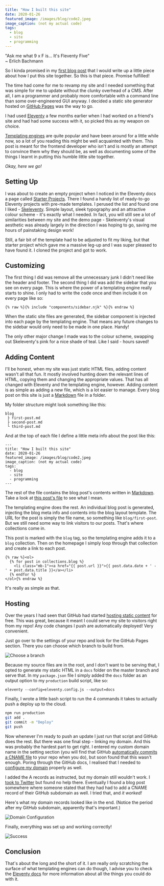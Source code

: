 ```yaml
---
title: "How I built this site"
date: 2020-01-26
featured_image: /images/blog/code2.jpeg
image_caption: (not my actual code)
tags:
  - blog
  - site
  - programming
---
```


"Ask me what 9 x F is... It's Fleventy Five"  
~ Erlich Bachmann

So I kinda promised in my [first blog post](/blog/hello-2020) that I would write up a little piece about how I put this site together. So this is that piece. Promise fulfilled!

The time had come for me to revamp my site and I needed something that was simple for me to update without the clunky overhead of a CMS. After all, I am a programmer and probably more comfortable with a command line than some over-engineered GUI anyway. I decided a static site generator hosted on [GitHub Pages](https://pages.github.com/) was the way to go.

I had used [Eleventy](https://www.11ty.dev/) a few months earlier when I had worked on a friend's site and had had some success with it, so picked this as my weapon on choice.

[Templating engines](https://expressjs.com/en/resources/template-engines.html) are quite popular and have been around for a little while now, so a lot of you reading this might be well acquainted with them. This post is meant for the frontend developer who isn't and is mostly an attempt to convince them why they should be, as well as documenting some of the things I learnt in putting this humble little site together.

*Okay, here we go!*

## Setting Up

I was about to create an empty project when I noticed in the Eleventy docs a page called [Starter Projects](https://www.11ty.dev/docs/starter/). There I found a handy list of ready-to-go Eleventy projects with pre-made templates. I perused the list and found one I liked - [Skeleventy](https://skeleventy.netlify.com/). Simple layout, sleek typography and an attractive colour scheme - it's exactly what I needed. In fact, you will still see a lot of similarities between my site and the demo page - Skeleventy's visual aesthetic was already largely in the direction I was hoping to go, saving me hours of painstaking design work!

Still, a fair bit of the template had to be adjusted to fit my liking, but that starter project which gave me a massive leg-up and I was super pleased to have found it. I cloned the project and got to work.

## Customizing

The first thing I did was remove all the unnecessary junk I didn't need like the header and footer. The second thing I did was add the sidebar that you see on every page. This is where the power of a templating engine really starts to shine. I only had to write the code once and then include it on every page like so:

```
{% raw %}{% include "components/sidebar.njk" %}{% endraw %}
```

When the static site files are generated, the sidebar component is injected into each page by the templating engine. That means any future changes to the sidebar would only need to be made in one place. Handy!

The only other major change I made was to the colour scheme, swapping out Skeleventy's pink for a nice shade of teal. Like I said - hours saved!

## Adding Content

I'll be honest, when my site was just static HTML files, adding content wasn't all that fun. It mostly involved hunting down the relevant lines of HTML, copying them and changing the appropriate values. That has all changed with Eleventy and the templating engine, however. Adding content is as simple as adding a new file, which is a lot easier to manage. Every blog post on this site is just a [Markdown](https://en.wikipedia.org/wiki/Markdown) file in a folder.

My folder structure might look something like this:

```
blog
 ├ first-post.md
 ├ second-post.md
 └ third-post.md
```

And at the top of each file I define a little meta info about the post like this:


```
---
title: "How I built this site"
date: 2020-01-26
featured_image: /images/blog/code2.jpeg
image_caption: (not my actual code)
tags:
  - blog
  - site
  - programming
---
```

The rest of the file contains the blog post's contents written in [Markdown](https://en.wikipedia.org/wiki/Markdown). Take a look at [this post's file](https://raw.githubusercontent.com/Miltage/robert/master/site/blog/how-i-built-this-site.md) to see what I mean.

The templating engine does the rest. An individual blog post is generated, injecting the blog meta info and contents into the blog layout template. The URL for the post is simply the file name, so something like `blog/first-post`. But we still need some way to link visitors to our posts. That's where collections come in.

This post is marked with the `blog` tag, so the templating engine adds it to a `blog` collection. Then on the homepage I simply loop through that collection and create a link to each post.

```
{% raw %}<ol>
  {% for post in collections.blog %}
    <li class="mb-1"><a href="{{ post.url }}">{{ post.data.date + ' - ' + post.data.title }}</a></li>
  {% endfor %}
</ol>{% endraw %}
```

It's really as simple as that.

## Hosting

Over the years I had seen that GitHub had started [hosting static content](https://pages.github.com/) for free. This was great, because it meant I could serve my site to visitors right from my repo! Any code changes I push are automatically deployed! Very convenient.

Just go over to the settings of your repo and look for the GitHub Pages section. There you can choose which branch to build from.

![Choose a branch](/images/blog/github-pages1.png)

Because my source files are in the root, and I don't want to be serving that, I opted to generate my static HTML in a `docs` folder on the master branch and serve that. In my `package.json` file I simply added the `docs` folder as an output option to my `production` build script, like so:

```
eleventy --config=eleventy.config.js --output=docs
```

Finally, I wrote a little bash script to run the 4 commands it takes to actually push a deploy up to the cloud.

```bash
npm run production
git add .
git commit -m "Deploy"
git push
```

Now whenever I'm ready to push an update I just run that script and GitHub does the rest. But there was one final step - linking my domain. And this was probably the hardest part to get right. I entered my custom domain name in the setting section (you will find that GitHub [automatically commits a CNAME file](https://github.com/Miltage/robert/commit/e88480f1d22aac7968c3ba8c8f68f98ff169adc8) to your repo when you do), but soon found that this wasn't enough. Poring through the GitHub docs, I realised that I needed to [configure my domain](https://help.github.com/en/github/working-with-github-pages/managing-a-custom-domain-for-your-github-pages-site) properly as well.

I added the A records as instructed, but my domain still wouldn't work. I [took to Twitter](https://twitter.com/miltage/status/1193940216345714688) but found no help there. Eventually I found a blog post somewhere where someone stated that they had had to add a CNAME record of their GitHub subdomain as well. I tried that, and *it worked!*

Here's what my domain records looked like in the end. (Notice the period after my GitHub subdomain, apparently that's important.)

![Domain Configuration](/images/blog/domain-records.png)

Finally, everything was set up and working correctly!

![Success](/images/blog/github-pages2.png)

## Conclusion

That's about the long and the short of it. I am really only scratching the surface of what templating engines can do though, I advise you to check the [Eleventy docs](https://www.11ty.dev/docs/) for more information about all the things you could do with it.